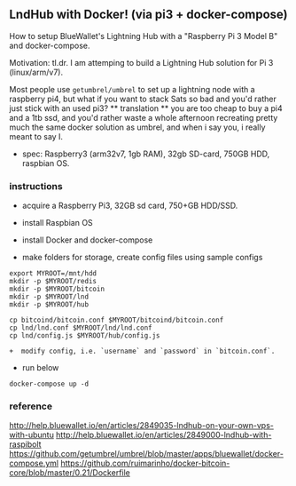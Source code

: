 ## LndHub with Docker! (via pi3 + docker-compose)

How to setup BlueWallet's Lightning Hub with a "Raspberry Pi 3 Model B" and docker-compose.

Motivation: tl.dr. I am attemping to build a Lightning Hub solution for Pi 3 (linux/arm/v7).

Most people use `getumbrel/umbrel` to set up a lightning node with a raspberry pi4, but what if you want to stack Sats so bad and you'd rather just stick with an used pi3? ** translation ** you are too cheap to buy a pi4 and a 1tb ssd, and you'd rather waste a whole afternoon recreating pretty much the same docker solution as umbrel, and when i say you, i really meant to say I. 

+ spec: Raspberry3 (arm32v7, 1gb RAM), 32gb SD-card, 750GB HDD, raspbian OS.

### instructions

+ acquire a Raspberry Pi3, 32GB sd card, 750+GB HDD/SSD.

+ install Raspbian OS

+ install Docker and docker-compose

+ make folders for storage, create config files using sample configs

```
export MYROOT=/mnt/hdd
mkdir -p $MYROOT/redis
mkdir -p $MYROOT/bitcoin
mkdir -p $MYROOT/lnd
mkdir -p $MYROOT/hub

cp bitcoind/bitcoin.conf $MYROOT/bitcoind/bitcoin.conf
cp lnd/lnd.conf $MYROOT/lnd/lnd.conf
cp lnd/config.js $MYROOT/hub/config.js

```
    +  modify config, i.e. `username` and `password` in `bitcoin.conf`. 


+ run below

```
docker-compose up -d
```



### reference
http://help.bluewallet.io/en/articles/2849035-lndhub-on-your-own-vps-with-ubuntu
http://help.bluewallet.io/en/articles/2849000-lndhub-with-raspibolt
https://github.com/getumbrel/umbrel/blob/master/apps/bluewallet/docker-compose.yml
https://github.com/ruimarinho/docker-bitcoin-core/blob/master/0.21/Dockerfile

